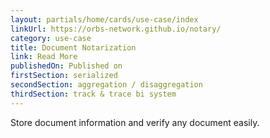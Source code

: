 ```yaml
---
layout: partials/home/cards/use-case/index
linkUrl: https://orbs-network.github.io/notary/
category: use-case
title: Document Notarization
link: Read More
publishedOn: Published on
firstSection: serialized
secondSection: aggregation / disaggregation
thirdSection: track & trace bi system
---
```


Store document information and verify any document easily.
